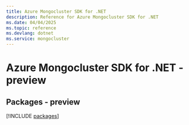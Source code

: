 ```yaml
---
title: Azure Mongocluster SDK for .NET
description: Reference for Azure Mongocluster SDK for .NET
ms.date: 04/04/2025
ms.topic: reference
ms.devlang: dotnet
ms.service: mongocluster
---
```

# Azure Mongocluster SDK for .NET - preview
## Packages - preview
[!INCLUDE [packages](mongocluster-index.md)]